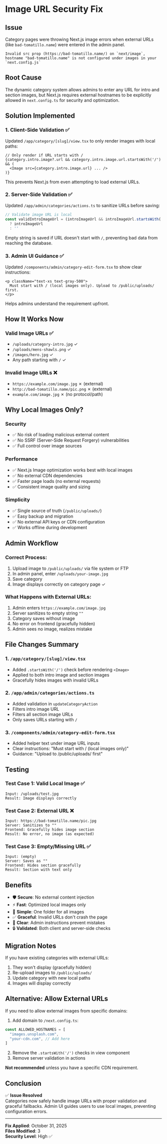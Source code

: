 # Image URL Security Fix

## Issue
Category pages were throwing Next.js image errors when external URLs (like `bad-tomatillo.name`) were entered in the admin panel.

```
Invalid src prop (https://bad-tomatillo.name/) on `next/image`, 
hostname "bad-tomatillo.name" is not configured under images in your `next.config.js`
```

## Root Cause
The dynamic category system allows admins to enter any URL for intro and section images, but Next.js requires external hostnames to be explicitly allowed in `next.config.ts` for security and optimization.

## Solution Implemented

### 1. **Client-Side Validation** ✅
Updated `/app/category/[slug]/view.tsx` to only render images with local paths:

```tsx
// Only render if URL starts with /
{category.intro.image?.url && category.intro.image.url.startsWith('/') && (
  <Image src={category.intro.image.url} ... />
)}
```

This prevents Next.js from even attempting to load external URLs.

### 2. **Server-Side Validation** ✅
Updated `/app/admin/categories/actions.ts` to sanitize URLs before saving:

```typescript
// Validate image URL is local
const validIntroImageUrl = (introImageUrl && introImageUrl.startsWith('/')) 
  ? introImageUrl 
  : ''
```

Empty string is saved if URL doesn't start with `/`, preventing bad data from reaching the database.

### 3. **Admin UI Guidance** ✅
Updated `/components/admin/category-edit-form.tsx` to show clear instructions:

```tsx
<p className="text-xs text-gray-500">
  Must start with / (local images only). Upload to /public/uploads/ first.
</p>
```

Helps admins understand the requirement upfront.

## How It Works Now

### Valid Image URLs ✅
- `/uploads/category-intro.jpg` ✓
- `/uploads/mens-shawls.png` ✓
- `/images/hero.jpg` ✓
- Any path starting with `/` ✓

### Invalid Image URLs ❌
- `https://example.com/image.jpg` ✗ (external)
- `http://bad-tomatillo.name/pic.png` ✗ (external)
- `example.com/image.jpg` ✗ (no protocol/path)

## Why Local Images Only?

### Security
- ✅ No risk of loading malicious external content
- ✅ No SSRF (Server-Side Request Forgery) vulnerabilities
- ✅ Full control over image sources

### Performance
- ✅ Next.js Image optimization works best with local images
- ✅ No external CDN dependencies
- ✅ Faster page loads (no external requests)
- ✅ Consistent image quality and sizing

### Simplicity
- ✅ Single source of truth (`/public/uploads/`)
- ✅ Easy backup and migration
- ✅ No external API keys or CDN configuration
- ✅ Works offline during development

## Admin Workflow

### Correct Process:
1. Upload image to `/public/uploads/` via file system or FTP
2. In admin panel, enter `/uploads/your-image.jpg`
3. Save category
4. Image displays correctly on category page ✓

### What Happens with External URLs:
1. Admin enters `https://example.com/image.jpg`
2. Server sanitizes to empty string `""`
3. Category saves without image
4. No error on frontend (gracefully hidden)
5. Admin sees no image, realizes mistake

## File Changes Summary

### 1. `/app/category/[slug]/view.tsx`
- Added `.startsWith('/')` check before rendering `<Image>`
- Applied to both intro image and section images
- Gracefully hides images with invalid URLs

### 2. `/app/admin/categories/actions.ts`
- Added validation in `updateCategoryAction`
- Filters intro image URL
- Filters all section image URLs
- Only saves URLs starting with `/`

### 3. `/components/admin/category-edit-form.tsx`
- Added helper text under image URL inputs
- Clear instructions: "Must start with / (local images only)"
- Guidance: "Upload to /public/uploads/ first"

## Testing

### Test Case 1: Valid Local Image ✅
```
Input: /uploads/test.jpg
Result: Image displays correctly
```

### Test Case 2: External URL ❌
```
Input: https://bad-tomatillo.name/pic.jpg
Server: Sanitizes to ""
Frontend: Gracefully hides image section
Result: No error, no image (as expected)
```

### Test Case 3: Empty/Missing URL ✅
```
Input: (empty)
Server: Saves as ""
Frontend: Hides section gracefully
Result: Section with text only
```

## Benefits

- 🛡️ **Secure**: No external content injection
- ⚡ **Fast**: Optimized local images only
- 🎯 **Simple**: One folder for all images
- ✅ **Graceful**: Invalid URLs don't crash the page
- 📝 **Clear**: Admin instructions prevent mistakes
- 🔒 **Validated**: Both client and server-side checks

## Migration Notes

If you have existing categories with external URLs:

1. They won't display (gracefully hidden)
2. Re-upload images to `/public/uploads/`
3. Update category with new local paths
4. Images will display correctly

## Alternative: Allow External URLs

If you need to allow external images from specific domains:

1. Add domain to `/next.config.ts`:
```typescript
const ALLOWED_HOSTNAMES = [
  "images.unsplash.com",
  "your-cdn.com", // Add here
]
```

2. Remove the `.startsWith('/')` checks in view component
3. Remove server validation in actions

**Not recommended** unless you have a specific CDN requirement.

## Conclusion

✅ **Issue Resolved**  
Categories now safely handle image URLs with proper validation and graceful fallbacks. Admin UI guides users to use local images, preventing configuration errors.

---

**Fix Applied**: October 31, 2025  
**Files Modified**: 3  
**Security Level**: High ✅
